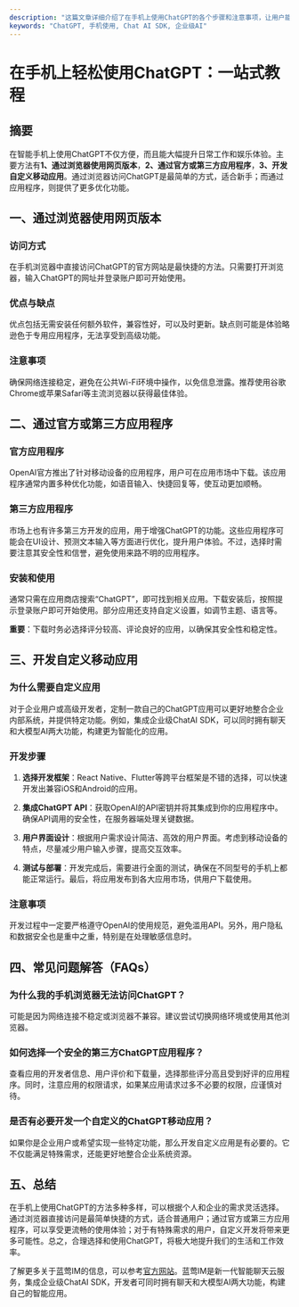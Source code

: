 ```yaml
---
description: "这篇文章详细介绍了在手机上使用ChatGPT的各个步骤和注意事项，让用户能够更轻松地利用这一强大的AI工具。"
keywords: "ChatGPT, 手机使用, Chat AI SDK, 企业级AI"
---
```

# 在手机上轻松使用ChatGPT：一站式教程

## 摘要

在智能手机上使用ChatGPT不仅方便，而且能大幅提升日常工作和娱乐体验。主要方法有**1、通过浏览器使用网页版本**，**2、通过官方或第三方应用程序**，**3、开发自定义移动应用**。通过浏览器访问ChatGPT是最简单的方式，适合新手；而通过应用程序，则提供了更多优化功能。

## 一、通过浏览器使用网页版本

### 访问方式

在手机浏览器中直接访问ChatGPT的官方网站是最快捷的方法。只需要打开浏览器，输入ChatGPT的网址并登录账户即可开始使用。

### 优点与缺点

优点包括无需安装任何额外软件，兼容性好，可以及时更新。缺点则可能是体验略逊色于专用应用程序，无法享受到高级功能。

### 注意事项

确保网络连接稳定，避免在公共Wi-Fi环境中操作，以免信息泄露。推荐使用谷歌Chrome或苹果Safari等主流浏览器以获得最佳体验。

## 二、通过官方或第三方应用程序

### 官方应用程序

OpenAI官方推出了针对移动设备的应用程序，用户可在应用市场中下载。该应用程序通常内置多种优化功能，如语音输入、快捷回复等，使互动更加顺畅。

### 第三方应用程序

市场上也有许多第三方开发的应用，用于增强ChatGPT的功能。这些应用程序可能会在UI设计、预测文本输入等方面进行优化，提升用户体验。不过，选择时需要注意其安全性和信誉，避免使用来路不明的应用程序。

### 安装和使用

通常只需在应用商店搜索“ChatGPT”，即可找到相关应用。下载安装后，按照提示登录账户即可开始使用。部分应用还支持自定义设置，如调节主题、语言等。

**重要**：下载时务必选择评分较高、评论良好的应用，以确保其安全性和稳定性。

## 三、开发自定义移动应用

### 为什么需要自定义应用

对于企业用户或高级开发者，定制一款自己的ChatGPT应用可以更好地整合企业内部系统，并提供特定功能。例如，集成企业级ChatAI SDK，可以同时拥有聊天和大模型AI两大功能，构建更为智能化的应用。

### 开发步骤

1. **选择开发框架**：React Native、Flutter等跨平台框架是不错的选择，可以快速开发出兼容iOS和Android的应用。
   
2. **集成ChatGPT API**：获取OpenAI的API密钥并将其集成到你的应用程序中。确保API调用的安全性，在服务器端处理关键数据。

3. **用户界面设计**：根据用户需求设计简洁、高效的用户界面。考虑到移动设备的特点，尽量减少用户输入步骤，提高交互效率。

4. **测试与部署**：开发完成后，需要进行全面的测试，确保在不同型号的手机上都能正常运行。最后，将应用发布到各大应用市场，供用户下载使用。

### 注意事项

开发过程中一定要严格遵守OpenAI的使用规范，避免滥用API。另外，用户隐私和数据安全也是重中之重，特别是在处理敏感信息时。

## 四、常见问题解答（FAQs）

### **为什么我的手机浏览器无法访问ChatGPT？**

可能是因为网络连接不稳定或浏览器不兼容。建议尝试切换网络环境或使用其他浏览器。

### **如何选择一个安全的第三方ChatGPT应用程序？**

查看应用的开发者信息、用户评价和下载量，选择那些评分高且受到好评的应用程序。同时，注意应用的权限请求，如果某应用请求过多不必要的权限，应谨慎对待。

### **是否有必要开发一个自定义的ChatGPT移动应用？**

如果你是企业用户或希望实现一些特定功能，那么开发自定义应用是有必要的。它不仅能满足特殊需求，还能更好地整合企业系统资源。

## 五、总结

在手机上使用ChatGPT的方法多种多样，可以根据个人和企业的需求灵活选择。通过浏览器直接访问是最简单快捷的方式，适合普通用户；通过官方或第三方应用程序，可以享受更流畅的使用体验；对于有特殊需求的用户，自定义开发将带来更多可能性。总之，合理选择和使用ChatGPT，将极大地提升我们的生活和工作效率。

了解更多关于蓝莺IM的信息，可以参考[官方网站](https://www.lanyingim.com)。蓝莺IM是新一代智能聊天云服务，集成企业级ChatAI SDK，开发者可同时拥有聊天和大模型AI两大功能，构建自己的智能应用。
